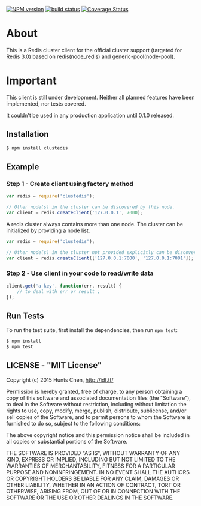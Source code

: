 [![NPM version][npm-image]][npm-url]
[![build status][travis-image]][travis-url]
[![Coverage Status][coveralls-image]][coveralls-url]

# About
  This is a Redis cluster client for the official cluster support (targeted for Redis 3.0) based on redis(node_redis) and generic-pool(node-pool).

# Important
  This client is still under development. Neither all planned features have been implemented, nor tests covered.

  It couldn't be used in any production application until 0.1.0 released.

## Installation

```bash
$ npm install clustedis
```

## Example

### Step 1 - Create client using factory method

```js
var redis = require('clustedis');

// Other node(s) in the cluster can be discovered by this node.
var client = redis.createClient('127.0.0.1', 7000);
```

A redis cluster always contains more than one node. The cluster can be initialized by providing a node list.

```js
var redis = require('clustedis');

// Other node(s) in the cluster not provided explicitly can be discovered by these node.
var client = redis.createClient(['127.0.0.1:7000', '127.0.0.1:7001']);
```


### Step 2 - Use client in your code to read/write data

```js
client.get('a key', function(err, result) {
    // to deal with err or result ;
});
```

## Run Tests

  To run the test suite, first install the dependencies, then run `npm test`:

```bash
$ npm install
$ npm test
```

## LICENSE - "MIT License"

Copyright (c) 2015 Hunts Chen, http://idf.tf/

Permission is hereby granted, free of charge, to any person
obtaining a copy of this software and associated documentation
files (the "Software"), to deal in the Software without
restriction, including without limitation the rights to use,
copy, modify, merge, publish, distribute, sublicense, and/or sell
copies of the Software, and to permit persons to whom the
Software is furnished to do so, subject to the following
conditions:

The above copyright notice and this permission notice shall be
included in all copies or substantial portions of the Software.

THE SOFTWARE IS PROVIDED "AS IS", WITHOUT WARRANTY OF ANY KIND,
EXPRESS OR IMPLIED, INCLUDING BUT NOT LIMITED TO THE WARRANTIES
OF MERCHANTABILITY, FITNESS FOR A PARTICULAR PURPOSE AND
NONINFRINGEMENT. IN NO EVENT SHALL THE AUTHORS OR COPYRIGHT
HOLDERS BE LIABLE FOR ANY CLAIM, DAMAGES OR OTHER LIABILITY,
WHETHER IN AN ACTION OF CONTRACT, TORT OR OTHERWISE, ARISING
FROM, OUT OF OR IN CONNECTION WITH THE SOFTWARE OR THE USE OR
OTHER DEALINGS IN THE SOFTWARE.

[npm-url]: https://npmjs.org/package/clustedis
[npm-image]: https://img.shields.io/npm/v/clustedis.svg
[coveralls-url]: https://coveralls.io/github/hunts/clustedis?branch=master
[coveralls-image]: https://coveralls.io/repos/hunts/clustedis/badge.svg?branch=master&service=github
[travis-url]: https://travis-ci.org/hunts/clustedis
[travis-image]: https://api.travis-ci.org/hunts/clustedis.svg
